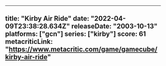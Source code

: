 
---
title: "Kirby Air Ride"
date: "2022-04-09T23:38:28.634Z"
releaseDate: "2003-10-13"
platforms: ["gcn"]
series: ["kirby"]
score: 61
metacriticLink: "https://www.metacritic.com/game/gamecube/kirby-air-ride"
---
